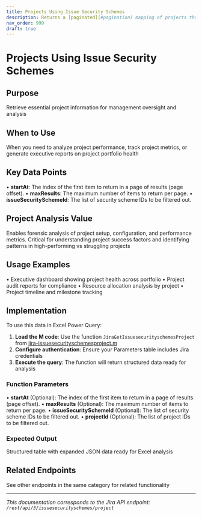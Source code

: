 ```yaml
---
title: Projects Using Issue Security Schemes
description: Returns a [paginated](#pagination) mapping of projects that are using security schemes. You can provide either one or multiple security scheme IDs or ...
nav_order: 999
draft: true
---
```


# Projects Using Issue Security Schemes

## Purpose
Retrieve essential project information for management oversight and analysis

## When to Use
When you need to analyze project performance, track project metrics, or generate executive reports on project portfolio health

## Key Data Points
• **startAt**: The index of the first item to return in a page of results (page offset).
• **maxResults**: The maximum number of items to return per page.
• **issueSecuritySchemeId**: The list of security scheme IDs to be filtered out.

## Project Analysis Value
Enables forensic analysis of project setup, configuration, and performance metrics. Critical for understanding project success factors and identifying patterns in high-performing vs struggling projects

## Usage Examples
• Executive dashboard showing project health across portfolio
• Project audit reports for compliance
• Resource allocation analysis by project
• Project timeline and milestone tracking

## Implementation
To use this data in Excel Power Query:

1. **Load the M code**: Use the function `JiraGetIssuesecurityschemesProject` from [jira-issuesecurityschemesproject.m](../assets/jira-issuesecurityschemesproject.m)
2. **Configure authentication**: Ensure your Parameters table includes Jira credentials
3. **Execute the query**: The function will return structured data ready for analysis

### Function Parameters
• **startAt** (Optional): The index of the first item to return in a page of results (page offset).
• **maxResults** (Optional): The maximum number of items to return per page.
• **issueSecuritySchemeId** (Optional): The list of security scheme IDs to be filtered out.
• **projectId** (Optional): The list of project IDs to be filtered out.

### Expected Output
Structured table with expanded JSON data ready for Excel analysis

## Related Endpoints
See other endpoints in the same category for related functionality

---
*This documentation corresponds to the Jira API endpoint: `/rest/api/3/issuesecurityschemes/project`*
